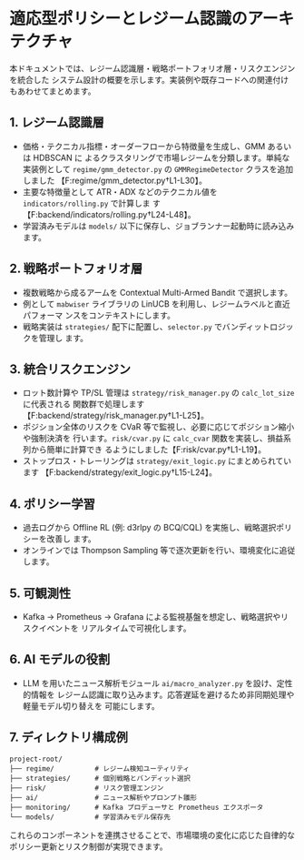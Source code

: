 # 適応型ポリシーとレジーム認識のアーキテクチャ

本ドキュメントでは、レジーム認識層・戦略ポートフォリオ層・リスクエンジンを統合した
システム設計の概要を示します。実装例や既存コードへの関連付けもあわせてまとめます。

## 1. レジーム認識層

- 価格・テクニカル指標・オーダーフローから特徴量を生成し、GMM あるいは HDBSCAN に
  よるクラスタリングで市場レジームを分類します。単純な実装例として
  `regime/gmm_detector.py` の `GMMRegimeDetector` クラスを追加しました
  【F:regime/gmm_detector.py†L1-L30】。
- 主要な特徴量として ATR・ADX などのテクニカル値を `indicators/rolling.py` で計算しま
  す【F:backend/indicators/rolling.py†L24-L48】。
- 学習済みモデルは `models/` 以下に保存し、ジョブランナー起動時に読み込みます。

## 2. 戦略ポートフォリオ層

- 複数戦略から成るアームを Contextual Multi-Armed Bandit で選択します。
- 例として `mabwiser` ライブラリの LinUCB を利用し、レジームラベルと直近パフォーマ
  ンスをコンテキストにします。
- 戦略実装は `strategies/` 配下に配置し、`selector.py` でバンディットロジックを管理し
  ます。

## 3. 統合リスクエンジン

- ロット数計算や TP/SL 管理は `strategy/risk_manager.py` の `calc_lot_size` に代表される
  関数群で処理します【F:backend/strategy/risk_manager.py†L1-L25】。
- ポジション全体のリスクを CVaR 等で監視し、必要に応じてポジション縮小や強制決済を
  行います。`risk/cvar.py` に `calc_cvar` 関数を実装し、損益系列から簡単に計算でき
  るようにしました【F:risk/cvar.py†L1-L19】。
- ストップロス・トレーリングは `strategy/exit_logic.py` にまとめられています
  【F:backend/strategy/exit_logic.py†L15-L24】。

## 4. ポリシー学習

- 過去ログから Offline RL (例: d3rlpy の BCQ/CQL) を実施し、戦略選択ポリシーを改善し
  ます。
- オンラインでは Thompson Sampling 等で逐次更新を行い、環境変化に追従します。

## 5. 可観測性

- Kafka → Prometheus → Grafana による監視基盤を想定し、戦略選択やリスクイベントを
  リアルタイムで可視化します。

## 6. AI モデルの役割

- LLM を用いたニュース解析モジュール `ai/macro_analyzer.py` を設け、定性的情報を
  レジーム認識に取り込みます。応答遅延を避けるため非同期処理や軽量モデル切り替えを
  可能にします。

## 7. ディレクトリ構成例

```
project-root/
├── regime/          # レジーム検知ユーティリティ
├── strategies/      # 個別戦略とバンディット選択
├── risk/            # リスク管理エンジン
├── ai/              # ニュース解析やプロンプト雛形
├── monitoring/      # Kafka プロデューサと Prometheus エクスポータ
└── models/          # 学習済みモデル保存先
```

これらのコンポーネントを連携させることで、市場環境の変化に応じた自律的な
ポリシー更新とリスク制御が実現できます。
